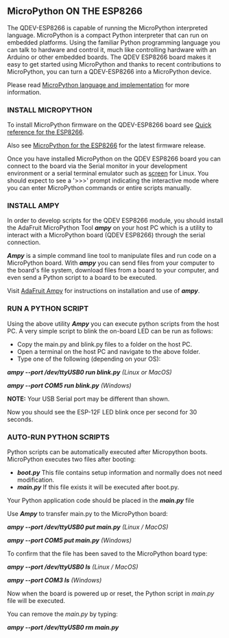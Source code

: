 ## MicroPython ON THE ESP8266

The QDEV-ESP8266 is capable of running the MicroPython interpreted language. 
MicroPython is a compact Python interpreter that can run on embedded platforms. Using the familiar Python programming language you can talk to hardware and control it, much like controlling hardware with an Arduino or other embedded boards. The QDEV ESP8266 board makes it easy to get started using MicroPython and thanks to recent contributions to MicroPython, you can turn a QDEV-ESP8266 into a MicroPython device.

Please read [MicroPython language and implementation](https://docs.micropython.org/en/latest/reference/index.html) for more information.

### INSTALL MICROPYTHON 

To install MicroPython firmware on the QDEV-ESP8266 board see [Quick reference for the ESP8266](https://docs.micropython.org/en/latest/esp8266/tutorial/intro.html#intro).

Also see [MicroPython for the ESP8266](http://www.micropython.org/download/?port=esp8266) for the latest firmware release.

Once you have installed MicroPython on the QDEV ESP8266 board you can connect to the board via the Serial monitor in your development environment or a serial terminal emulator such as [screen](https://linuxhint.com/screen-linux/) for Linux. You should expect to see a '>>>' prompt indicating the interactive mode where you can enter MicroPython commands or entire scripts manually.

### INSTALL AMPY
In order to develop scripts for the QDEV ESP8266 module, you should install the AdaFruit MicroPython Tool ***ampy*** on your host PC which is a utility to interact with a MicroPython board (QDEV ESP8266) through the serial connection.

***Ampy*** is a simple command line tool to manipulate files and run code on a MicroPython board. With ***ampy*** you can send files from your computer to the board's file system, download files from a board to your computer, and even send a Python script to a board to be executed.

Visit [AdaFruit Ampy](https://pypi.org/project/adafruit-ampy/) for instructions on installation and use of ***ampy***. 

### RUN A PYTHON SCRIPT
Using the above utility ***Ampy*** you can execute python scripts from the host PC.
A very simple script to blink the on-board LED can be run as follows:
- Copy the main.py and blink.py files to a folder on the host PC. 
- Open a terminal on the host PC and navigate to the above folder.
- Type one of the following (depending on your OS):

***ampy --port /dev/ttyUSB0 run blink.py***   *(Linux or MacOS)*

***ampy --port COM5 run blink.py***   *(Windows)*

**NOTE:** Your USB Serial port may be different than shown.

Now you should see the ESP-12F LED blink once per second for 30 seconds.

### AUTO-RUN PYTHON SCRIPTS
Python scripts can be automatically executed after Micropython boots.
MicroPython executes two files after booting:
- ***boot.py***   This file contains setup information and normally does not need modification.
- ***main.py***   If this file exists it will be executed after boot.py. 

Your Python application code should be placed in the ***main.py*** file

Use ***Ampy*** to transfer main.py to the MicroPython board:

***ampy --port /dev/ttyUSB0 put main.py***    *(Linux / MacOS)*

***ampy --port COM5 put main.py***    *(Windows)*

To confirm that the file has been saved to the MicroPython board type:

***ampy --port /dev/ttyUSB0 ls***   *(Linux / MacOS)*

***ampy --port COM3 ls***   *(Windows)*

Now when the board is powered up or reset, the Python script in *main.py* file will be executed.

You can remove the *main.py* by typing:

***ampy --port /dev/ttyUSB0 rm main.py***







